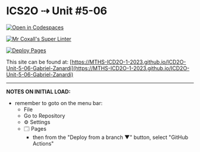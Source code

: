 # ICS2O ⇢ Unit #5-06

[![Open in Codespaces](https://classroom.github.com/assets/launch-codespace-7f7980b617ed060a017424585567c406b6ee15c891e84e1186181d67ecf80aa0.svg)](https://classroom.github.com/open-in-codespaces?assignment_repo_id=14989590)

[![Mr Coxall's Super Linter](https://github.com/MTHS-ICD2O-1-2023/ICD2O-Unit-5-06-Gabriel-Zanardi/workflows/Mr%20Coxall's%20Super%20Linter/badge.svg)](https://github.com/MTHS-ICD2O-1-2023/ICD2O-Unit-5-06-Gabriel-Zanardi/actions)

[![Deploy Pages](https://github.com/MTHS-ICD2O-1-2023/ICD2O-Unit-5-06-Gabriel-Zanardi/workflows/Deploy%20Pages/badge.svg)](https://github.com/MTHS-ICD2O-1-2023/ICD2O-Unit-5-06-Gabriel-Zanardi/actions)

This site can be found at: [https://MTHS-ICD2O-1-2023.github.io/ICD2O-Unit-5-06-Gabriel-Zanardi](https://MTHS-ICD2O-1-2023.github.io/ICD2O-Unit-5-06-Gabriel-Zanardi)

---

**NOTES ON INITIAL LOAD:**
- remember to goto on the menu bar:
  - File
  - Go to Repository
  - ⚙ Settings
  - 🗔 Pages
    - then from the "Deploy from a branch ▼" button, select "GitHub Actions"
